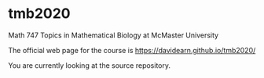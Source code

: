# tmb2020

Math 747 Topics in Mathematical Biology at McMaster University

The official web page for the course is <https://davidearn.github.io/tmb2020/>

You are currently looking at the source repository.
